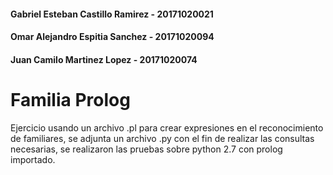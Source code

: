 #### Gabriel Esteban Castillo Ramirez - 20171020021
#### Omar Alejandro Espitia Sanchez - 20171020094
#### Juan Camilo Martinez Lopez - 20171020074
# Familia Prolog
Ejercicio usando un archivo .pl para crear expresiones en el reconocimiento de familiares,
se adjunta un archivo .py con el fin de realizar las consultas necesarias, se realizaron las 
pruebas sobre python 2.7 con prolog importado.
